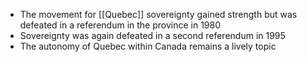 - The movement for [[Quebec]] sovereignty gained strength but was defeated in a referendum in the province in 1980
- Sovereignty was again defeated in a second referendum in 1995
- The autonomy of Quebec within Canada remains a lively topic